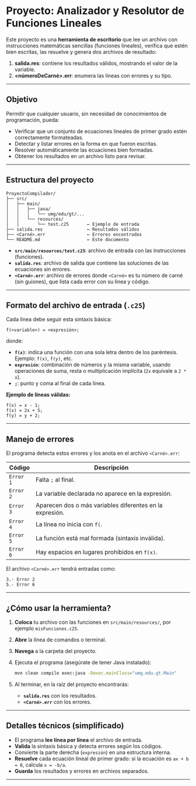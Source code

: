 # Proyecto: Analizador y Resolutor de Funciones Lineales

Este proyecto es una **herramienta de escritorio** que lee un archivo con instrucciones matemáticas sencillas (funciones lineales), verifica que estén bien escritas, las resuelve y genera dos archivos de resultado:

1. **salida.res**: contiene los resultados válidos, mostrando el valor de la variable.
2. **\<númeroDeCarné>.err**: enumera las líneas con errores y su tipo.

---

## Objetivo

Permitir que cualquier usuario, sin necesidad de conocimientos de programación, pueda:

* Verificar que un conjunto de ecuaciones lineales de primer grado estén correctamente formateadas.
* Detectar y listar errores en la forma en que fueron escritas.
* Resolver automáticamente las ecuaciones bien formadas.
* Obtener los resultados en un archivo listo para revisar.

---

##  Estructura del proyecto

```
ProyectoCompilador/
├── src/
│   ├── main/
│   │   ├── java/
│   │   │   └── umg/edu/gt/...
│   │   └── resources/
│   │       └── test.c25       ← Ejemplo de entrada
├── salida.res                 ← Resultados válidos
├── <Carné>.err                ← Errores encontrados
└── README.md                  ← Este documento
```

* **`src/main/resources/test.c25`**: archivo de entrada con las instrucciones (funciones).
* **`salida.res`**: archivo de salida que contiene las soluciones de las ecuaciones sin errores.
* **`<Carné>.err`**: archivo de errores donde `<Carné>` es tu número de carné (sin guiones), que lista cada error con su línea y código.

---

##  Formato del archivo de entrada (`.c25`)

Cada línea debe seguir esta sintaxis básica:

```
f(<variable>) = <expresión>;
```

donde:

* **`f(x)`**: indica una función con una sola letra dentro de los paréntesis. Ejemplo: `f(x)`, `f(y)`, etc.
* **`expresión`**: combinación de números y la misma variable, usando operaciones de suma, resta o multiplicación implícita (`2x` equivale a `2 * x`).
* **`;`**: punto y coma al final de cada línea.

**Ejemplo de líneas válidas:**

```plaintext
f(x) = x - 1;
f(x) = 2x + 5;
f(y) = y + 2;
```

---

##  Manejo de errores

El programa detecta estos errores y los anota en el archivo `<Carné>.err`:

| Código    | Descripción                                              |
| --------- | -------------------------------------------------------- |
| `Error 1` | Falta `;` al final.                                      |
| `Error 2` | La variable declarada no aparece en la expresión.        |
| `Error 3` | Aparecen dos o más variables diferentes en la expresión. |
| `Error 4` | La línea no inicia con `f(`.                             |
| `Error 5` | La función está mal formada (sintaxis inválida).         |
| `Error 6` | Hay espacios en lugares prohibidos en `f(x)`.            |

El archivo `<Carné>.err` tendrá entradas como:

```
3.- Error 2
5.- Error 6
```

---

##  ¿Cómo usar la herramienta?

1. **Coloca** tu archivo con las funciones en `src/main/resources/`, por ejemplo `misFunciones.c25`.
2. **Abre** la línea de comandos o terminal.
3. **Navega** a la carpeta del proyecto.
4. Ejecuta el programa (asegúrate de tener Java instalado):

   ```bash
   mvn clean compile exec:java -Dexec.mainClass="umg.edu.gt.Main"
   ```
5. Al terminar, en la raíz del proyecto encontrarás:

    * **`salida.res`** con los resultados.
    * **`<Carné>.err`** con los errores.

---

##  Detalles técnicos (simplificado)

* El programa **lee línea por línea** el archivo de entrada.
* **Valida** la sintaxis básica y detecta errores según los códigos.
* Convierte la parte derecha (`expresión`) en una estructura interna.
* **Resuelve** cada ecuación lineal de primer grado: si la ecuación es `ax + b = 0`, calcula `x = -b/a`.
* **Guarda** los resultados y errores en archivos separados.

---

